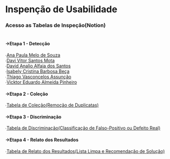 # Inspenção de Usabilidade
### Acesso as Tabelas de Inspeção(Notion)
#
#### →Etapa 1 - Detecção

∙[Ana Paula Melo de Souza](https://www.notion.so/27071e2d25dc801ca570efff6a3ed795?v=27071e2d25dc8099be2e000c14b5dbd3&source=copy_link)  
∙[Davi Vitor Santos Mota](https://www.notion.so/27071e2d25dc80f8974ed5995686fa0e?v=27071e2d25dc805dbfe5000c7715aaf0&source=copy_link)  
∙[David Analio Alfaia dos Santos](https://www.notion.so/27071e2d25dc80bd9153f5a0cce45ff3?v=27071e2d25dc806d976d000c999fe688&source=copy_link)  
∙[Isabely Cristina Barbosa Beça](https://www.notion.so/27071e2d25dc807a9df4f9aad91afed3?v=27071e2d25dc806193d2000c3cf211c7&source=copy_link)  
∙[Thiago Vasconcelos Assunção](https://www.notion.so/27071e2d25dc80bfaf6fd78ea981e1f4?v=27071e2d25dc80a4876c000c2b6a2c42&source=copy_link)  
∙[Vicktor Eduardo Almeida Pinheiro](https://www.notion.so/27071e2d25dc80eba195ceb756c2dede?v=27071e2d25dc80c4beb4000c415606b7&source=copy_link)  

#### →Etapa 2 - Coleção

∙[Tabela de Coleção(Remoção de Duplicatas)](https://www.notion.so/27871e2d25dc809b9c68df2b8fc709b1?v=27871e2d25dc8179937a000cadab56a2&source=copy_link)  

#### →Etapa 3 - Discriminação

∙[Tabela de Discriminação(Classificação de Falso-Positivo ou Defeito Real)](https://www.notion.so/27a71e2d25dc808da4f5fbcb225ca1eb?v=27a71e2d25dc81ecac22000c7c7b0e26&source=copy_link)  

#### →Etapa 4 - Relato dos Resultados

∙[Tabela de Relato dos Resultados(Lista Limpa e Recomendação de Solução)](https://www.notion.so/27a71e2d25dc808da4f5fbcb225ca1eb?v=27a71e2d25dc81ecac22000c7c7b0e26&source=copy_link)  

#
